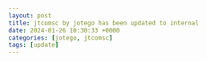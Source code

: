 ```yaml
---
layout: post
title: jtcomsc by jotego has been updated to internal
date: 2024-01-26 10:30:33 +0000
categories: [jotego, jtcomsc]
tags: [update]
---
```


